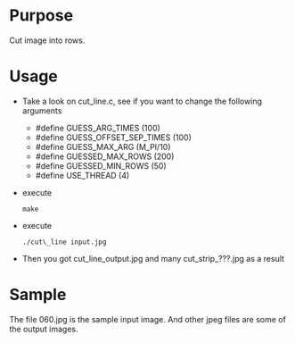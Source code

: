 # Purpose

Cut image into rows.

# Usage

- Take a look on cut\_line.c, see if you want to change the following arguments
  + #define GUESS\_ARG\_TIMES (100)
  + #define GUESS\_OFFSET\_SEP\_TIMES (100)
  + #define GUESS\_MAX\_ARG (M\_PI/10)
  + #define GUESSED\_MAX\_ROWS (200)
  + #define GUESSED\_MIN\_ROWS (50)
  + #define USE\_THREAD (4)

- execute

  ```
  make
  ```

- execute

  ```
  ./cut\_line input.jpg
  ```

- Then you got cut\_line\_output.jpg and many cut\_strip\_???.jpg as a result

# Sample

The file 060.jpg is the sample input image.
And other jpeg files are some of the output images.

